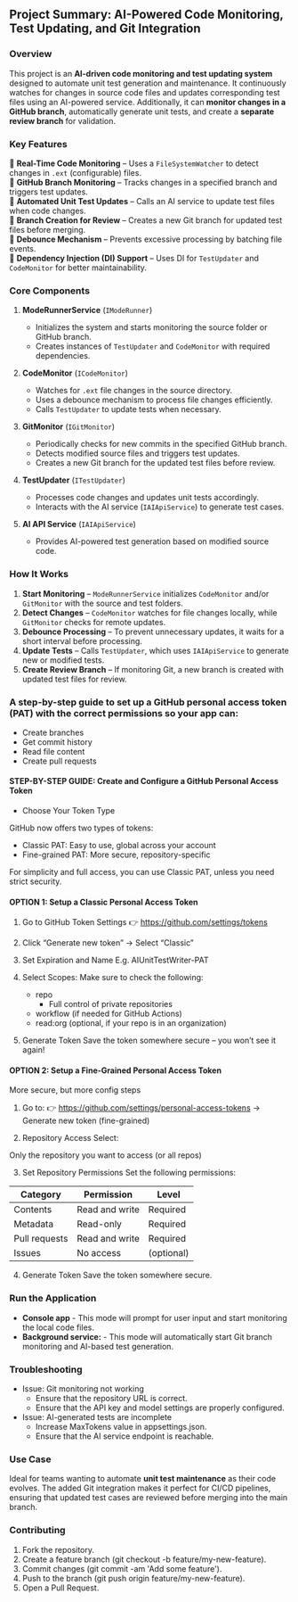 ## **Project Summary: AI-Powered Code Monitoring, Test Updating, and Git Integration**  

### **Overview**  
This project is an **AI-driven code monitoring and test updating system** designed to automate unit test generation and maintenance. It continuously watches for changes in source code files and updates corresponding test files using an AI-powered service. Additionally, it can **monitor changes in a GitHub branch**, automatically generate unit tests, and create a **separate review branch** for validation.  

### **Key Features**  
🔹 **Real-Time Code Monitoring** – Uses a `FileSystemWatcher` to detect changes in `.ext` (configurable) files.  
🔹 **GitHub Branch Monitoring** – Tracks changes in a specified branch and triggers test updates.  
🔹 **Automated Unit Test Updates** – Calls an AI service to update test files when code changes.  
🔹 **Branch Creation for Review** – Creates a new Git branch for updated test files before merging.  
🔹 **Debounce Mechanism** – Prevents excessive processing by batching file events.  
🔹 **Dependency Injection (DI) Support** – Uses DI for `TestUpdater` and `CodeMonitor` for better maintainability.  

### **Core Components**  
1. **ModeRunnerService** (`IModeRunner`)  
   - Initializes the system and starts monitoring the source folder or GitHub branch.  
   - Creates instances of `TestUpdater` and `CodeMonitor` with required dependencies.  

2. **CodeMonitor** (`ICodeMonitor`)  
   - Watches for `.ext` file changes in the source directory.  
   - Uses a debounce mechanism to process file changes efficiently.  
   - Calls `TestUpdater` to update tests when necessary.  

3. **GitMonitor** (`IGitMonitor`)  
   - Periodically checks for new commits in the specified GitHub branch.  
   - Detects modified source files and triggers test updates.  
   - Creates a new Git branch for the updated test files before review.  

4. **TestUpdater** (`ITestUpdater`)  
   - Processes code changes and updates unit tests accordingly.  
   - Interacts with the AI service (`IAIApiService`) to generate test cases.  

5. **AI API Service** (`IAIApiService`)  
   - Provides AI-powered test generation based on modified source code.  

### **How It Works**  
1. **Start Monitoring** – `ModeRunnerService` initializes `CodeMonitor` and/or `GitMonitor` with the source and test folders.  
2. **Detect Changes** – `CodeMonitor` watches for file changes locally, while `GitMonitor` checks for remote updates.  
3. **Debounce Processing** – To prevent unnecessary updates, it waits for a short interval before processing.  
4. **Update Tests** – Calls `TestUpdater`, which uses `IAIApiService` to generate new or modified tests.  
5. **Create Review Branch** – If monitoring Git, a new branch is created with updated test files for review.  

### A step-by-step guide to set up a GitHub personal access token (PAT) with the correct permissions so your app can:

- Create branches
- Get commit history
- Read file content
- Create pull requests

#### STEP-BY-STEP GUIDE: Create and Configure a GitHub Personal Access Token
- Choose Your Token Type

GitHub now offers two types of tokens:
- Classic PAT: Easy to use, global across your account
- Fine-grained PAT: More secure, repository-specific

For simplicity and full access, you can use Classic PAT, unless you need strict security.

#### OPTION 1: Setup a Classic Personal Access Token
1. Go to GitHub Token Settings
👉 https://github.com/settings/tokens

2. Click “Generate new token” → Select “Classic”
3. Set Expiration and Name
E.g. AIUnitTestWriter-PAT

4. Select Scopes:
Make sure to check the following:
   - repo
      - Full control of private repositories
   - workflow (if needed for GitHub Actions)
   - read:org (optional, if your repo is in an organization)

5. Generate Token
Save the token somewhere secure – you won’t see it again!

#### OPTION 2: Setup a Fine-Grained Personal Access Token
More secure, but more config steps

1. Go to:
👉 https://github.com/settings/personal-access-tokens → Generate new token (fine-grained)

2. Repository Access
Select:

Only the repository you want to access (or all repos)

3. Set Repository Permissions
Set the following permissions:

| Category | 	Permission | Level |
| --- | --- | --- |
| Contents	| Read and write	| Required
| Metadata	| Read-only	| Required
| Pull requests | Read and write	| Required
| Issues | 	No access	| (optional)

4. Generate Token
Save the token somewhere secure.

### **Run the Application**
- **Console app** - This mode will prompt for user input and start monitoring the local code files.
- **Background service:** - This mode will automatically start Git branch monitoring and AI-based test generation.

### **Troubleshooting**
- Issue: Git monitoring not working
   - Ensure that the repository URL is correct.
   - Ensure that the API key and model settings are properly configured.
- Issue: AI-generated tests are incomplete
   - Increase MaxTokens value in appsettings.json.
   - Ensure that the AI service endpoint is reachable.

### **Use Case**  
Ideal for teams wanting to automate **unit test maintenance** as their code evolves. The added Git integration makes it perfect for CI/CD pipelines, ensuring that updated test cases are reviewed before merging into the main branch.

### **Contributing**
1. Fork the repository.
2. Create a feature branch (git checkout -b feature/my-new-feature).
3. Commit changes (git commit -am 'Add some feature').
4. Push to the branch (git push origin feature/my-new-feature).
5. Open a Pull Request.
